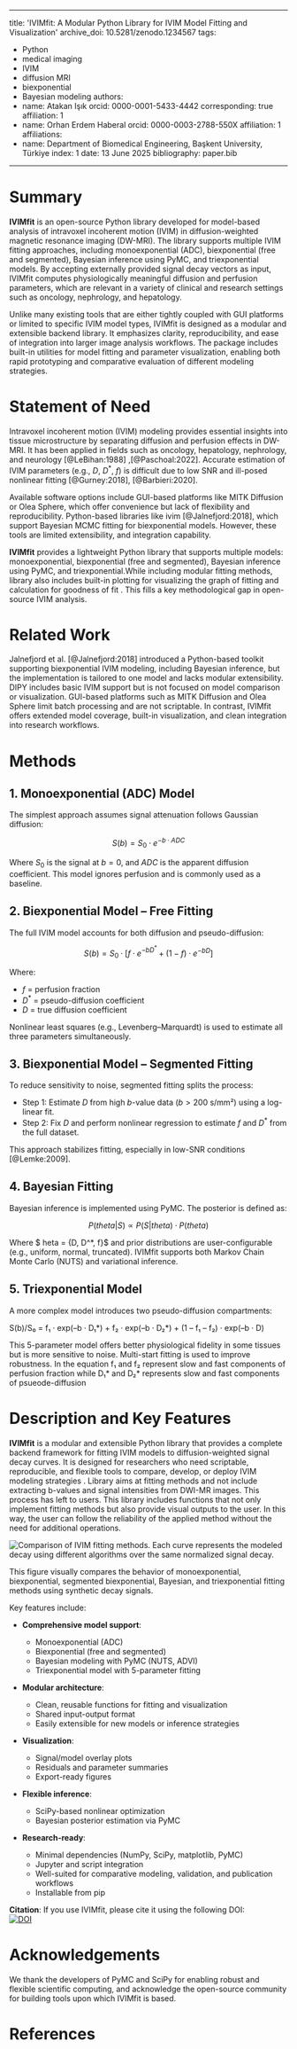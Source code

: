 
---
title: 'IVIMfit: A Modular Python Library for IVIM Model Fitting and Visualization'
archive_doi: 10.5281/zenodo.1234567
tags:
  - Python
  - medical imaging
  - IVIM
  - diffusion MRI
  - biexponential
  - Bayesian modeling
authors:
  - name: Atakan Işık
    orcid: 0000-0001-5433-4442
    corresponding: true
    affiliation: 1
  - name: Orhan Erdem Haberal
    orcid: 0000-0003-2788-550X
    affiliation: 1
affiliations:
 - name: Department of Biomedical Engineering, Başkent University, Türkiye
   index: 1
date: 13 June 2025
bibliography: paper.bib
---

# Summary

**IVIMfit** is an open-source Python library developed for model-based analysis of intravoxel incoherent motion (IVIM) in diffusion-weighted magnetic resonance imaging (DW-MRI). The library supports multiple IVIM fitting approaches, including monoexponential (ADC), biexponential (free and segmented), Bayesian inference using PyMC, and triexponential models. By accepting externally provided signal decay vectors as input, IVIMfit computes physiologically meaningful diffusion and perfusion parameters, which are relevant in a variety of clinical and research settings such as oncology, nephrology, and hepatology.

Unlike many existing tools that are either tightly coupled with GUI platforms or limited to specific IVIM model types, IVIMfit is designed as a modular and extensible backend library. It emphasizes clarity, reproducibility, and ease of integration into larger image analysis workflows. The package includes built-in utilities for model fitting and parameter visualization, enabling both rapid prototyping and comparative evaluation of different modeling strategies.

# Statement of Need

Intravoxel incoherent motion (IVIM) modeling provides essential insights into tissue microstructure by separating diffusion and perfusion effects in DW-MRI. It has been applied in fields such as oncology, hepatology, nephrology, and neurology [@LeBihan:1988] ,[@Paschoal:2022]. Accurate estimation of IVIM parameters (e.g., $D$, $D^*$, $f$) is difficult due to low SNR and ill-posed nonlinear fitting [@Gurney:2018], [@Barbieri:2020].

Available software options include GUI-based platforms like MITK Diffusion or Olea Sphere, which offer convenience but lack of flexibility and reproducibility. Python-based libraries like ivim [@Jalnefjord:2018], which support Bayesian MCMC fitting for biexponential models. However, these tools are limited extensibility, and integration capability.

**IVIMfit** provides a lightweight Python library that supports multiple models: monoexponential, biexponential (free and segmented), Bayesian inference using PyMC, and triexponential.While including modular fitting methods, library also includes built-in plotting for visualizing the graph of fitting and calculation for goodness of fit . This fills a key methodological gap in open-source IVIM analysis.

# Related Work

Jalnefjord et al. [@Jalnefjord:2018] introduced a Python-based toolkit supporting biexponential IVIM modeling, including Bayesian inference, but the implementation is tailored to one model and lacks modular extensibility. DIPY includes basic IVIM support but is not focused on model comparison or visualization. GUI-based platforms such as MITK Diffusion and Olea Sphere limit batch processing and are not scriptable. In contrast, IVIMfit offers extended model coverage, built-in visualization, and clean integration into research workflows.

# Methods

## 1. Monoexponential (ADC) Model

The simplest approach assumes signal attenuation follows Gaussian diffusion:

$$
S(b) = S_0 \cdot e^{-b \cdot ADC}
$$

Where $S_0$ is the signal at $b=0$, and $ADC$ is the apparent diffusion coefficient. This model ignores perfusion and is commonly used as a baseline.

## 2. Biexponential Model – Free Fitting

The full IVIM model accounts for both diffusion and pseudo-diffusion:

$$
S(b) = S_0 \cdot \left[ f \cdot e^{-b D^*} + (1 - f) \cdot e^{-b D} 
\right]
$$

Where:
- $f$ = perfusion fraction
- $D^*$ = pseudo-diffusion coefficient
- $D$ = true diffusion coefficient

Nonlinear least squares (e.g., Levenberg–Marquardt) is used to estimate all three parameters simultaneously.

## 3. Biexponential Model – Segmented Fitting

To reduce sensitivity to noise, segmented fitting splits the process:
- Step 1: Estimate $D$ from high $b$-value data ($b > 200$ s/mm²) using a log-linear fit.
- Step 2: Fix $D$ and perform nonlinear regression to estimate $f$ and $D^*$ from the full dataset.

This approach stabilizes fitting, especially in low-SNR conditions [@Lemke:2009].

## 4. Bayesian Fitting

Bayesian inference is implemented using PyMC. The posterior is defined as:

$$
P(	theta | S) \propto P(S | 	theta) \cdot P(	theta)
$$

Where $	heta = \{D, D^*, f\}$ and prior distributions are user-configurable (e.g., uniform, normal, truncated). IVIMfit supports both Markov Chain Monte Carlo (NUTS) and variational inference.

## 5. Triexponential Model

A more complex model introduces two pseudo-diffusion compartments: 

S(b)/S₀ = f₁ · exp(–b · D₁*) + f₂ · exp(–b · D₂*) + (1 – f₁ – f₂) · exp(–b · D)

This 5-parameter model offers better physiological fidelity in some tissues but is more sensitive to noise. Multi-start fitting is used to improve robustness. In the equation f₁ and f₂ represent slow and fast components of perfusion fraction while  D₁* and D₂* represents slow and fast components of psueode-diffusion

# Description and Key Features

**IVIMfit** is a modular and extensible Python library that provides a complete backend framework for fitting IVIM models to diffusion-weighted signal decay curves. It is designed for researchers who need scriptable, reproducible, and flexible tools to compare, develop, or deploy IVIM modeling strategies . Library aims at fitting methods and not include extracting b-values and signal intensities from DWI-MR images. This process has left to users. This library includes functions that not only implement fitting methods but also provide visual outputs to the user. In this way, the user can follow the reliability of the applied method without the need for additional operations.

![Comparison of IVIM fitting methods. Each curve represents the modeled decay using different algorithms over the same normalized signal decay.](Comparison%20of%20Methods.png)

This figure visually compares the behavior of monoexponential, biexponential, segmented biexponential, Bayesian, and triexponential fitting methods using synthetic decay signals.

Key features include:

- **Comprehensive model support**:
  - Monoexponential (ADC)
  - Biexponential (free and segmented)
  - Bayesian modeling with PyMC (NUTS, ADVI)
  - Triexponential model with 5-parameter fitting

- **Modular architecture**:
  - Clean, reusable functions for fitting and visualization
  - Shared input-output format
  - Easily extensible for new models or inference strategies

- **Visualization**:
  - Signal/model overlay plots
  - Residuals and parameter summaries
  - Export-ready figures

- **Flexible inference**:
  - SciPy-based nonlinear optimization
  - Bayesian posterior estimation via PyMC
  
- **Research-ready**:
  - Minimal dependencies (NumPy, SciPy, matplotlib, PyMC)
  - Jupyter and script integration
  - Well-suited for comparative modeling, validation, and publication workflows
  - Installable from pip

**Citation**: If you use IVIMfit, please cite it using the following DOI:  
[![DOI](https://zenodo.org/badge/1000868128.svg)](https://doi.org/10.5281/zenodo.15656115)

# Acknowledgements

We thank the developers of PyMC and SciPy for enabling robust and flexible scientific computing, and acknowledge the open-source community for building tools upon which IVIMfit is based.

# References
